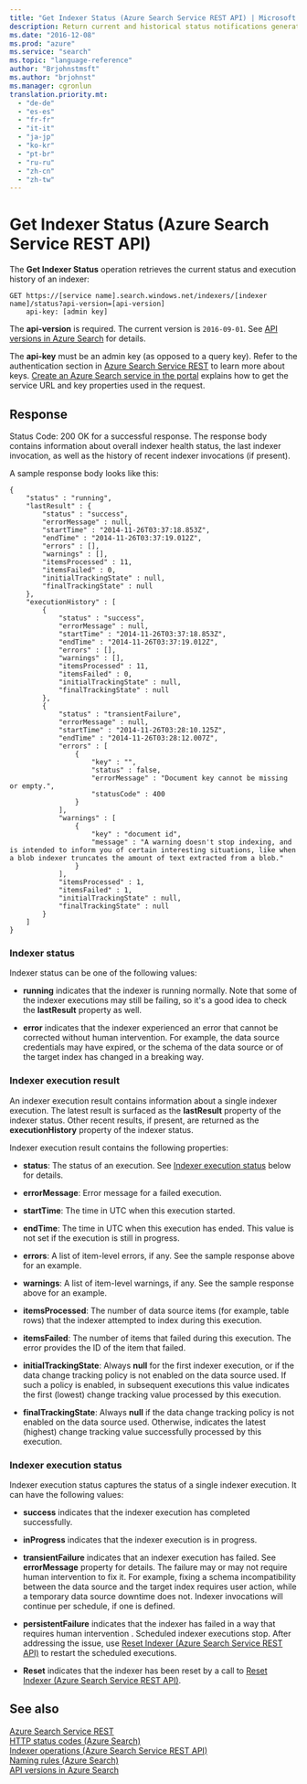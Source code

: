 ```yaml
---
title: "Get Indexer Status (Azure Search Service REST API) | Microsoft Docs"
description: Return current and historical status notifications generated by an Azure Search indexer when it crawls an external data source for searchable content.
ms.date: "2016-12-08"
ms.prod: "azure"
ms.service: "search"
ms.topic: "language-reference"
author: "Brjohnstmsft"
ms.author: "brjohnst"
ms.manager: cgronlun
translation.priority.mt:
  - "de-de"
  - "es-es"
  - "fr-fr"
  - "it-it"
  - "ja-jp"
  - "ko-kr"
  - "pt-br"
  - "ru-ru"
  - "zh-cn"
  - "zh-tw"
---
```

# Get Indexer Status (Azure Search Service REST API)
  The **Get Indexer Status** operation retrieves the current status and execution history of an indexer:  

```  
GET https://[service name].search.windows.net/indexers/[indexer name]/status?api-version=[api-version]  
    api-key: [admin key]  
```  

 The **api-version** is required. The current version is `2016-09-01`. See [API versions in Azure Search](https://go.microsoft.com/fwlink/?linkid=834796) for details.  

 The **api-key** must be an admin key (as opposed to a query key). Refer to the authentication section in [Azure Search Service REST](index.md) to learn more about keys. [Create an Azure Search service in the portal](https://azure.microsoft.com/documentation/articles/search-create-service-portal/) explains how to get the service URL and key properties used in the request.  

## Response  
 Status Code: 200 OK for a successful response. The response body contains information about overall indexer health status, the last indexer invocation, as well as the history of recent indexer invocations (if present).  

 A sample response body looks like this:  

```
{
    "status" : "running",
    "lastResult" : {
        "status" : "success",
        "errorMessage" : null,
        "startTime" : "2014-11-26T03:37:18.853Z",
        "endTime" : "2014-11-26T03:37:19.012Z",
        "errors" : [],
        "warnings" : [],
        "itemsProcessed" : 11,
        "itemsFailed" : 0,
        "initialTrackingState" : null,
        "finalTrackingState" : null
    },
    "executionHistory" : [
        {
            "status" : "success",
            "errorMessage" : null,
            "startTime" : "2014-11-26T03:37:18.853Z",
            "endTime" : "2014-11-26T03:37:19.012Z",
            "errors" : [],
            "warnings" : [],
            "itemsProcessed" : 11,
            "itemsFailed" : 0,
            "initialTrackingState" : null,
            "finalTrackingState" : null
        },
        {
            "status" : "transientFailure",
            "errorMessage" : null,
            "startTime" : "2014-11-26T03:28:10.125Z",
            "endTime" : "2014-11-26T03:28:12.007Z",
            "errors" : [
                {
                    "key" : "",
                    "status" : false,
                    "errorMessage" : "Document key cannot be missing or empty.",
                    "statusCode" : 400
                }
            ],
            "warnings" : [
                {
                    "key" : "document id",
                    "message" : "A warning doesn't stop indexing, and is intended to inform you of certain interesting situations, like when a blob indexer truncates the amount of text extracted from a blob."
                }
            ],
            "itemsProcessed" : 1,
            "itemsFailed" : 1,
            "initialTrackingState" : null,
            "finalTrackingState" : null
        }
    ]
}
```

### Indexer status  
 Indexer status can be one of the following values:  

-   **running** indicates that the indexer is running normally. Note that some of the indexer executions may still be failing, so it's a good idea to check the **lastResult** property as well.  

-   **error** indicates that the indexer experienced an error that cannot be corrected without human intervention. For example, the data source credentials may have expired, or the schema of the data source or of the target index has changed in a breaking way.  

### Indexer execution result  
 An indexer execution result contains information about a single indexer execution. The latest result is surfaced as the **lastResult** property of the indexer status. Other recent results, if present, are returned as the **executionHistory** property of the indexer status.  

 Indexer execution result contains the following properties:  

-   **status**: The status of an execution. See [Indexer execution status](#bkmk_indexerstatus) below for details.  

-   **errorMessage**: Error message for a failed execution.  

-   **startTime**: The time in UTC when this execution started.  

-   **endTime**: The time in UTC when this execution has ended. This value is not set if the execution is still in progress.  

-   **errors**: A list of item-level errors, if any. See the sample response above for an example.  

-   **warnings**: A list of item-level warnings, if any. See the sample response above for an example. 

-   **itemsProcessed**: The number of data source items (for example, table rows) that the indexer attempted to index during this execution.  

-   **itemsFailed**: The number of items that failed during this execution. The error provides the ID of the item that failed.  

-   **initialTrackingState**: Always **null** for the first indexer execution, or if the data change tracking policy is not enabled on the data source used. If such a policy is enabled, in subsequent executions this value indicates the first (lowest) change tracking value processed by this execution.  

-   **finalTrackingState**: Always **null** if the data change tracking policy is not enabled on the data source used. Otherwise, indicates the latest (highest) change tracking value successfully processed by this execution.  

###  <a name="bkmk_indexerstatus"></a> Indexer execution status  
 Indexer execution status captures the status of a single indexer execution. It can have the following values:  

-   **success** indicates that the indexer execution has completed successfully.  

-   **inProgress** indicates that the indexer execution is in progress.  

-   **transientFailure** indicates that an indexer execution has failed. See **errorMessage** property for details. The failure may or may not require human intervention to fix it. For example, fixing a schema incompatibility between the data source and the target index requires user action, while a temporary data source downtime does not. Indexer invocations will continue per schedule, if one is defined.  

-   **persistentFailure** indicates that the indexer has failed in a way that requires human intervention . Scheduled indexer executions stop. After addressing the issue, use [Reset Indexer &#40;Azure Search Service REST API&#41;](reset-indexer.md) to restart the scheduled executions.  

-   **Reset** indicates that the indexer has been reset by a call to [Reset Indexer &#40;Azure Search Service REST API&#41;](reset-indexer.md).  

## See also  
 [Azure Search Service REST](index.md)   
 [HTTP status codes &#40;Azure Search&#41;](http-status-codes.md)   
 [Indexer operations &#40;Azure Search Service REST API&#41;](indexer-operations.md)   
 [Naming rules &#40;Azure Search&#41;](naming-rules.md)   
 [API versions in Azure Search](https://go.microsoft.com/fwlink/?linkid=834796)
